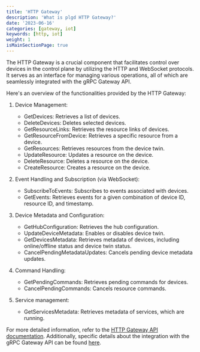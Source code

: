```yaml
---
title: 'HTTP Gateway'
description: 'What is plgd HTTP Gateway?'
date: '2023-06-16'
categories: [gateway, iot]
keywords: [http, iot]
weight: 1
isMainSectionPage: true
---
```


The HTTP Gateway is a crucial component that facilitates control over devices in the control plane by utilizing the HTTP and WebSocket protocols. It serves as an interface for managing various operations, all of which are seamlessly integrated with the gRPC Gateway API.

Here's an overview of the functionalities provided by the HTTP Gateway:

1. Device Management:
   - GetDevices: Retrieves a list of devices.
   - DeleteDevices: Deletes selected devices.
   - GetResourceLinks: Retrieves the resource links of devices.
   - GetResourceFromDevice: Retrieves a specific resource from a device.
   - GetResources: Retrieves resources from the device twin.
   - UpdateResource: Updates a resource on the device.
   - DeleteResource: Deletes a resource on the device.
   - CreateResource: Creates a resource on the device.

2. Event Handling and Subscription (via WebSocket):
   - SubscribeToEvents: Subscribes to events associated with devices.
   - GetEvents: Retrieves events for a given combination of device ID, resource ID, and timestamp.

3. Device Metadata and Configuration:
   - GetHubConfiguration: Retrieves the hub configuration.
   - UpdateDeviceMetadata: Enables or disables device twin.
   - GetDevicesMetadata: Retrieves metadata of devices, including online/offline status and device twin status.
   - CancelPendingMetadataUpdates: Cancels pending device metadata updates.

4. Command Handling:
   - GetPendingCommands: Retrieves pending commands for devices.
   - CancelPendingCommands: Cancels resource commands.

5. Service management:
   - GetServicesMetadata: Retrieves metadata of services, which are running.

For more detailed information, refer to the [HTTP Gateway API documentation](/docs/services/http-gateway/http-api). Additionally, specific details about the integration with the gRPC Gateway API can be found [here](/docs/services/grpc-gateway/grpc-api).
